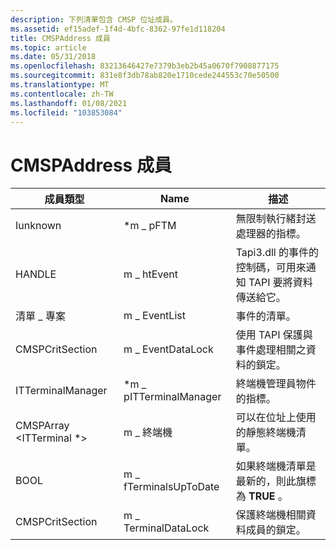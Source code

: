 ```yaml
---
description: 下列清單包含 CMSP 位址成員。
ms.assetid: ef15adef-1f4d-4bfc-8362-97fe1d118204
title: CMSPAddress 成員
ms.topic: article
ms.date: 05/31/2018
ms.openlocfilehash: 83213646427e7379b3eb2b45a0670f7908877175
ms.sourcegitcommit: 831e8f3db78ab820e1710cede244553c70e50500
ms.translationtype: MT
ms.contentlocale: zh-TW
ms.lasthandoff: 01/08/2021
ms.locfileid: "103853084"
---
```

# <a name="cmspaddress-members"></a>CMSPAddress 成員



| 成員類型                    | Name                    | 描述                                                                                      |
|---------------------------------|-------------------------|--------------------------------------------------------------------------------------------------|
| Iunknown                        | \*m \_ pFTM               | 無限制執行緒封送處理器的指標。                                                         |
| HANDLE                          | m \_ htEvent              | Tapi3.dll 的事件的控制碼，可用來通知 TAPI 要將資料傳送給它。 |
| 清單 \_ 專案                     | m \_ EventList            | 事件的清單。                                                                                  |
| CMSPCritSection                 | m \_ EventDataLock        | 使用 TAPI 保護與事件處理相關之資料的鎖定。                             |
| ITTerminalManager               | \*m \_ pITTerminalManager | 終端機管理員物件的指標。                                                      |
| CMSPArray <ITTerminal \*> | m \_ 終端機            | 可以在位址上使用的靜態終端機清單。                                    |
| BOOL                            | m \_ fTerminalsUpToDate   | 如果終端機清單是最新的，則此旗標為 **TRUE** 。                                        |
| CMSPCritSection                 | m \_ TerminalDataLock     | 保護終端機相關資料成員的鎖定。                                        |



 

 

 




